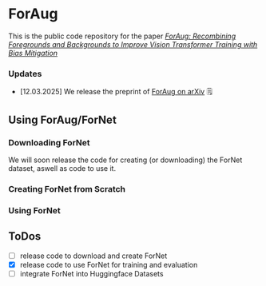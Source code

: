 # ForAug

This is the public code repository for the paper [_ForAug: Recombining Foregrounds and Backgrounds to Improve Vision Transformer Training with Bias Mitigation_](https://www.arxiv.org/abs/2503.09399)

### Updates

- [12.03.2025] We release the preprint of [ForAug on arXiv](https://www.arxiv.org/abs/2503.09399) :spiral_notepad:

## Using ForAug/ForNet

### Downloading ForNet

We will soon release the code for creating (or downloading) the ForNet dataset, aswell as code to use it.

### Creating ForNet from Scratch

### Using ForNet

## ToDos

- [ ] release code to download and create ForNet
- [x] release code to use ForNet for training and evaluation
- [ ] integrate ForNet into Huggingface Datasets
